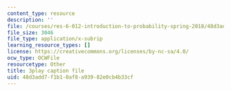 ```yaml
---
content_type: resource
description: ''
file: /courses/res-6-012-introduction-to-probability-spring-2018/48d3add7f1b10af8a93982e0cb4b33cf_eFDU7t6Jxzc.srt
file_size: 3046
file_type: application/x-subrip
learning_resource_types: []
license: https://creativecommons.org/licenses/by-nc-sa/4.0/
ocw_type: OCWFile
resourcetype: Other
title: 3play caption file
uid: 48d3add7-f1b1-0af8-a939-82e0cb4b33cf
---
```

